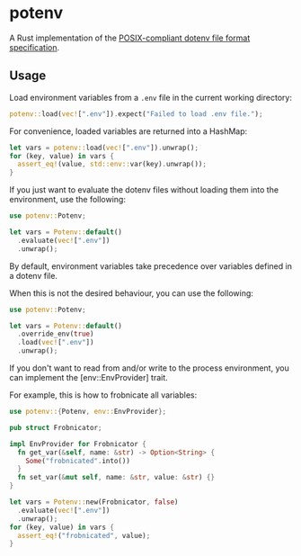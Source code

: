 # potenv

A Rust implementation of the [POSIX-compliant dotenv file format specification](https://github.com/php-xdg/dotenv-spec).

## Usage

Load environment variables from a `.env` file in the current working directory:

```rust
potenv::load(vec![".env"]).expect("Failed to load .env file.");
```

For convenience, loaded variables are returned into a HashMap:

```rust
let vars = potenv::load(vec![".env"]).unwrap();
for (key, value) in vars {
  assert_eq!(value, std::env::var(key).unwrap());
}
```

If you just want to evaluate the dotenv files without loading them into the environment, use the following:

```rust
use potenv::Potenv;

let vars = Potenv::default()
  .evaluate(vec![".env"])
  .unwrap();
```

By default, environment variables take precedence over variables defined in a dotenv file.

When this is not the desired behaviour, you can use the following:

```rust
use potenv::Potenv;

let vars = Potenv::default()
  .override_env(true)
  .load(vec![".env"])
  .unwrap();
```

If you don't want to read from and/or write to the process environment,
you can implement the [env::EnvProvider] trait.

For example, this is how to frobnicate all variables:

```rust
use potenv::{Potenv, env::EnvProvider};

pub struct Frobnicator;

impl EnvProvider for Frobnicator {
  fn get_var(&self, name: &str) -> Option<String> {
    Some("frobnicated".into())
  }
  fn set_var(&mut self, name: &str, value: &str) {}
}

let vars = Potenv::new(Frobnicator, false)
  .evaluate(vec![".env"])
  .unwrap();
for (key, value) in vars {
  assert_eq!("frobnicated", value);
}
```
